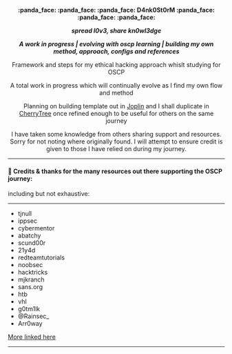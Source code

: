 <p align="center">
 <b>:panda_face: :panda_face: :panda_face: D4nk0St0rM :panda_face: :panda_face: :panda_face: </b>
</p>
<p align="center">
     <i><b>spread l0v3, share kn0wl3dge</b></i>

</p>

<p align="center"><b><i> A work in progress | evolving with oscp learning | building my own method, approach, configs and references
</p></b></i>

<p align="center">
Framework and steps for my ethical hacking approach whislt studying for OSCP
</p>
<p align="center">
A total work in progress which will continually evolve as I find my own flow and method
</p>
<p align="center">
 Planning on building template out in <a href="https://joplinapp.org/">Joplin</a> and I shall duplicate in <a href="https://pkgs.org/download/cherrytree">CherryTree</a> once refined enough to be useful for others on the same journey
 </p>

<p align="center">
I have taken some knowledge from others sharing support and resources.
Sorry for not noting where originally found.
I will attempt to ensure credit is given to those I have relied on during my journey.
</p>

* * *
#### :panda_face: Credits & thanks for the many resources out there supporting the OSCP journey:
including but not exhaustive:
* * *
- tjnull
- ippsec
- cybermentor
- abatchy
- scund00r
- 21y4d
- redteamtutorials
- noobsec
- hacktricks
- mjkranch
- sans.org
- htb
- vhl
- g0tm1lk
- @Rainsec_
- Arr0way

[More linked here](https://github.com/D4nk0St0rM/oscp_ethical_hacking/blob/main/999_general_links_resources.md)

* * *


